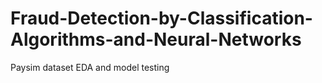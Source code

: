 # Fraud-Detection-by-Classification-Algorithms-and-Neural-Networks

Paysim dataset EDA and model testing
